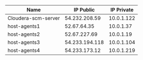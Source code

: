 |       Name          |   IP Public    |  IP Private  |
|---------------------|----------------|--------------|
|Cloudera-scm-server  | 54.232.208.59  |  10.0.1.122  |
|host-agents1         | 52.67.64.35    |  10.0.1.37   |
|host-agents2         | 52.67.227.69   |  10.0.1.19   |
|host-agents3         | 54.233.194.118 |  10.0.1.104  |
|host-agents4         | 54.233.173.12  |  10.0.1.219  |
